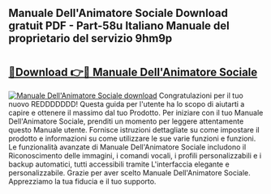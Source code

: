 ## Manuale Dell'Animatore Sociale Download gratuit PDF - Part-58u Italiano Manuale del proprietario del servizio 9hm9p

# <h2><a href="http://dfdzmb.blite.top/?on=Manuale+Dell%27Animatore+Sociale">🔗Download 👉🔴 Manuale Dell'Animatore Sociale</a></h2>

[![Manuale Dell'Animatore Sociale download](https://i.imgur.com/lujVjoI.png)](http://dfdzmb.blite.top/?on=Manuale+Dell%27Animatore+Sociale)
Congratulazioni per il tuo nuovo REDDDDDDD! Questa guida per l'utente ha lo scopo di aiutarti a capire e ottenere il massimo dal tuo Prodotto. Per iniziare con il tuo Manuale Dell'Animatore Sociale, prenditi un momento per leggere attentamente questo Manuale utente. Fornisce istruzioni dettagliate su come impostare il prodotto e informazioni su come utilizzare le sue varie funzioni e funzioni. Le funzionalità avanzate di Manuale Dell'Animatore Sociale includono il Riconoscimento delle immagini, i comandi vocali, i profili personalizzabili e i backup automatici, tutti accessibili tramite L'interfaccia elegante e personalizzabile. Grazie per aver scelto Manuale Dell'Animatore Sociale. Apprezziamo la tua fiducia e il tuo supporto.
